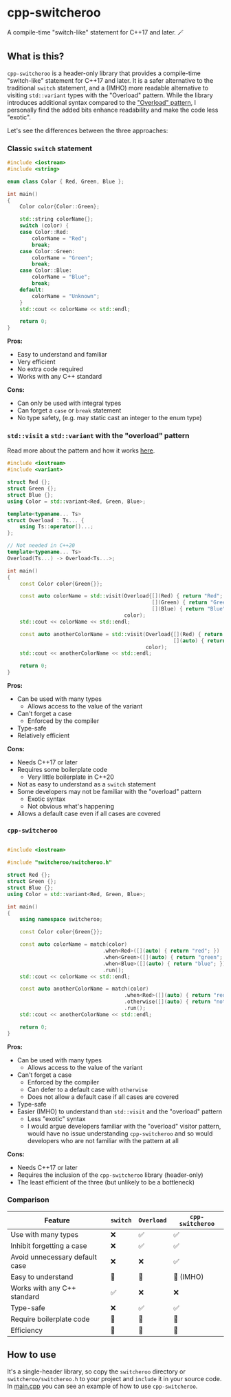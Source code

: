 # cpp-switcheroo

A compile-time "switch-like" statement for C++17 and later. 🪄

## What is this?

`cpp-switcheroo` is a header-only library that provides a compile-time "switch-like" statement for C++17 and later.
It is a safer alternative to the traditional `switch` statement, and a (IMHO) more readable alternative to
visiting `std::variant` types with the "Overload" pattern.
While the library introduces additional syntax compared to
the ["Overload" pattern](#stdvisit-a-stdvariant-with-the-overload-pattern),
I personally find the added bits enhance readability and make the code less "exotic".

Let's see the differences between the three approaches:

### Classic `switch` statement

```cpp
#include <iostream>
#include <string>

enum class Color { Red, Green, Blue };

int main()
{
    Color color{Color::Green};

    std::string colorName{};
    switch (color) {
    case Color::Red:
        colorName = "Red";
        break;
    case Color::Green:
        colorName = "Green";
        break;
    case Color::Blue:
        colorName = "Blue";
        break;
    default:
        colorName = "Unknown";
    }
    std::cout << colorName << std::endl;

    return 0;
}
```

**Pros:**

- Easy to understand and familiar
- Very efficient
- No extra code required
- Works with any C++ standard

**Cons:**

- Can only be used with integral types
- Can forget a `case` or `break` statement
- No type safety, (e.g. may static cast an integer to the enum type)

### `std::visit` a `std::variant` with the "overload" pattern

Read more about the pattern and how it
works [here](https://www.modernescpp.com/index.php/visiting-a-std-variant-with-the-overload-pattern/).

```cpp
#include <iostream>
#include <variant>

struct Red {};
struct Green {};
struct Blue {};
using Color = std::variant<Red, Green, Blue>;

template<typename... Ts>
struct Overload : Ts... {
    using Ts::operator()...;
};

// Not needed in C++20
template<typename... Ts>
Overload(Ts...) -> Overload<Ts...>;

int main()
{
    const Color color{Green{}};

    const auto colorName = std::visit(Overload{[](Red) { return "Red"; },
                                               [](Green) { return "Green"; },
                                               [](Blue) { return "Blue"; }},
                                      color);
    std::cout << colorName << std::endl;

    const auto anotherColorName = std::visit(Overload{[](Red) { return "Red"; },
                                                      [](auto) { return "not red"; }},
                                             color);
    std::cout << anotherColorName << std::endl;

    return 0;
}
```

**Pros:**

- Can be used with many types
    - Allows access to the value of the variant
- Can't forget a case
    - Enforced by the compiler
- Type-safe
- Relatively efficient

**Cons:**

- Needs C++17 or later
- Requires some boilerplate code
    - Very little boilerplate in C++20
- Not as easy to understand as a `switch` statement
- Some developers may not be familiar with the "overload" pattern
    - Exotic syntax
    - Not obvious what's happening
- Allows a default case even if all cases are covered

### `cpp-switcheroo`

```cpp

#include <iostream>

#include "switcheroo/switcheroo.h"

struct Red {};
struct Green {};
struct Blue {};
using Color = std::variant<Red, Green, Blue>;

int main()
{
    using namespace switcheroo;

    const Color color{Green{}};

    const auto colorName = match(color)
                               .when<Red>([](auto) { return "red"; })
                               .when<Green>([](auto) { return "green"; })
                               .when<Blue>([](auto) { return "blue"; })
                               .run();
    std::cout << colorName << std::endl;

    const auto anotherColorName = match(color)
                                      .when<Red>([](auto) { return "red"; })
                                      .otherwise([](auto) { return "not red"; })
                                      .run();
    std::cout << anotherColorName << std::endl;

    return 0;
}
```

**Pros:**

- Can be used with many types
    - Allows access to the value of the variant
- Can't forget a case
    - Enforced by the compiler
    - Can defer to a default case with `otherwise`
    - Does not allow a default case if all cases are covered
- Type-safe
- Easier (IMHO) to understand than `std::visit` and the "overload" pattern
  - Less "exotic" syntax
  - I would argue developers familiar with the "overload" visitor pattern,
    would have no issue understanding `cpp-switcheroo` and so would developers who are not familiar with the pattern
    at all

**Cons:**

- Needs C++17 or later
- Requires the inclusion of the `cpp-switcheroo` library (header-only)
- The least efficient of the three (but unlikely to be a bottleneck)


### Comparison

| Feature                        | `switch` | `Overload` | `cpp-switcheroo` |
| ------------------------------ | -------- | ---------- | ---------------- |
| Use with many types            | ❌        | ✅          | ✅                |
| Inhibit forgetting a case      | ❌        | ✅          | ✅                |
| Avoid unnecessary default case | ❌        | ❌          | ✅                |
| Easy to understand             | 🥇        | 🥉          | 🥈 (IMHO)         |
| Works with any C++ standard    | ✅        | ❌          | ❌                |
| Type-safe                      | ❌        | ✅          | ✅                |
| Require boilerplate code       | 🥇        | 🥈          | 🥉                |
| Efficiency                     | 🥇        | 🥈          | 🥉                |

## How to use

It's a single-header library, so copy the `switcheroo` directory or `switcheroo/switcheroo.h`
to your project and `include` it in your source code.
In [main.cpp](main.cpp) you can see an example of how to use `cpp-switcheroo`.
